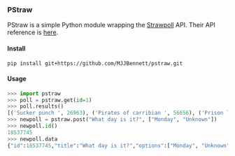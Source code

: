 ### PStraw

PStraw is a simple Python module wrapping the [Strawpoll](https://www.strawpoll.me) API. Their API reference is [here](https://github.com/strawpoll/strawpoll/wiki/API).

#### Install

`pip install git+https://github.com/MJJBennett/pstraw.git`

#### Usage

```python
>>> import pstraw
>>> poll = pstraw.get(id=1)
>>> poll.results()
[('Sucker punch ', 26963), ('Pirates of carribian ', 56656), ('Prison logic', 13470), ('Witchhunter', 13453)]
>>> newpoll = pstraw.post("What day is it?", ["Monday", "Unknown"])
>>> newpoll.id()
18537745
>>> newpoll.data
{"id":18537745,"title":"What day is it?","options":["Monday", "Unknown"],"votes":[0,0],"multi":false,"dupcheck":"normal","captcha":false}
```
